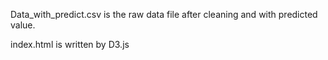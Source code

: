 Data_with_predict.csv is the raw data file after cleaning and with predicted value.


index.html is written by D3.js

